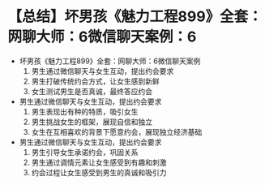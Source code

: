 # 【总结】坏男孩《魅力工程899》全套：网聊大师：6微信聊天案例：6

-   坏男孩《魅力工程899》全套：网聊大师：6微信聊天案例
    1.  男生通过微信聊天与女生互动，提出约会要求
    2.  男生打破传统约会方式，让女生感到新鲜
    3.  女生测试男生是否真诚，最终答应约会
-   男生通过微信聊天与女生互动，提出约会要求
    1.  男生表现出有种的特质，吸引女生
    2.  男生挑战女生的框架，展现自信和独立
    3.  女生在互相喜欢的背景下愿意约会，展现独立经济基础
-   男生通过微信聊天与女生互动，提出约会要求
    1.  男生引导女生承诺约会，巩固关系
    2.  男生通过调情元素让女生感受到有趣和刺激
    3.  约会过程让女生感受到男生的真诚和吸引力